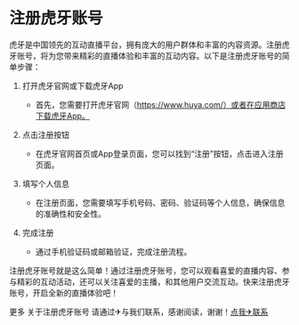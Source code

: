 # 注册虎牙账号

虎牙是中国领先的互动直播平台，拥有庞大的用户群体和丰富的内容资源。注册虎牙账号，将为您带来精彩的直播体验和丰富的互动内容。以下是注册虎牙账号的简单步骤：

1. 打开虎牙官网或下载虎牙App
   - 首先，您需要打开虎牙官网（https://www.huya.com/）或者在应用商店下载虎牙App。

2. 点击注册按钮
   - 在虎牙官网首页或App登录页面，您可以找到“注册”按钮，点击进入注册页面。

3. 填写个人信息
   - 在注册页面，您需要填写手机号码、密码、验证码等个人信息，确保信息的准确性和安全性。

4. 完成注册
   - 通过手机验证码或邮箱验证，完成注册流程。

注册虎牙账号就是这么简单！通过注册虎牙账号，您可以观看喜爱的直播内容、参与精彩的互动活动，还可以关注喜爱的主播，和其他用户交流互动。快来注册虎牙账号，开启全新的直播体验吧！

更多 关于注册虎牙账号 请通过✈与我们联系，感谢阅读，谢谢！[点我✈联系](https://add.k02.cc)